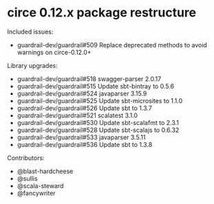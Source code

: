 circe 0.12.x package restructure
================================

Included issues:
- guardrail-dev/guardrail#509 Replace deprecated methods to avoid warnings on circe-0.12.0+

Library upgrades:
- guardrail-dev/guardrail#518 swagger-parser 2.0.17
- guardrail-dev/guardrail#515 Update sbt-bintray to 0.5.6
- guardrail-dev/guardrail#524 javaparser 3.15.9
- guardrail-dev/guardrail#525 Update sbt-microsites to 1.1.0
- guardrail-dev/guardrail#526 Update sbt to 1.3.7
- guardrail-dev/guardrail#521 scalatest 3.1.0
- guardrail-dev/guardrail#530 Update sbt-scalafmt to 2.3.1
- guardrail-dev/guardrail#528 Update sbt-scalajs to 0.6.32
- guardrail-dev/guardrail#533 javaparser 3.5.11
- guardrail-dev/guardrail#536 Update sbt to 1.3.8

Contributors:
- @blast-hardcheese
- @sullis
- @scala-steward
- @fancywriter
